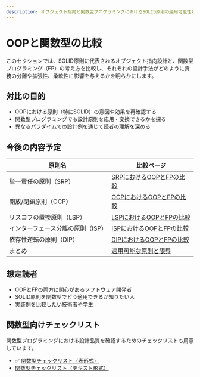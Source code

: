 ```yaml
---
description: オブジェクト指向と関数型プログラミングにおけるSOLID原則の適用可能性と設計思想を比較します。
---
```

# OOPと関数型の比較

このセクションでは、SOLID原則に代表されるオブジェクト指向設計と、関数型プログラミング（FP）の考え方を比較し、それぞれの設計手法がどのように責務の分離や拡張性、柔軟性に影響を与えるかを明らかにします。

## 対比の目的

- OOPにおける原則（特にSOLID）の意図や効果を再確認する
- 関数型プログラミングでも設計原則を応用・変換できるかを探る
- 異なるパラダイムでの設計例を通じて読者の理解を深める

## 今後の内容予定

| 原則名 | 比較ページ |
|--------|-------------|
| 単一責任の原則（SRP） | [SRPにおけるOOPとFPの比較](./srp-oop-vs-fp.md) |
| 開放/閉鎖原則（OCP） | [OCPにおけるOOPとFPの比較](./ocp-oop-vs-fp.md) |
| リスコフの置換原則（LSP） | [LSPにおけるOOPとFPの比較](./lsp-oop-vs-fp.md) |
| インターフェース分離の原則（ISP） | [ISPにおけるOOPとFPの比較](./isp-oop-vs-fp.md) |
| 依存性逆転の原則（DIP） | [DIPにおけるOOPとFPの比較](./dip-oop-vs-fp.md) |
| まとめ | [適用可能な原則と限界](./summary.md) |

## 想定読者

- OOPとFPの両方に関心があるソフトウェア開発者
- SOLID原則を関数型でどう適用できるか知りたい人
- 実装例を比較したい技術者や学生


## 関数型向けチェックリスト

関数型プログラミングにおける設計品質を確認するためのチェックリストも用意しています。

- ✅ [関数型チェックリスト（表形式）](./solid-checklist-fp.md)
- [関数型チェックリスト（テキスト形式）](./solid-checklist-fp.text.md)
